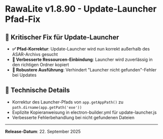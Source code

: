 # RawaLite v1.8.90 - Update-Launcher Pfad-Fix

## 🔧 Kritischer Fix für Update-Launcher

- **✅ Pfad-Korrektur**: Update-Launcher wird nun korrekt außerhalb des ASAR-Archivs gesucht
- **🚀 Verbesserte Ressourcen-Einbindung**: Launcher wird zuverlässig in den richtigen Ordner kopiert
- **🔄 Robustere Ausführung**: Verhindert "Launcher nicht gefunden"-Fehler bei Updates

## 🧰 Technische Details

- Korrektur des Launcher-Pfads von `app.getAppPath()` zu `path.dirname(app.getPath('exe'))`
- Explizite Kopieranweisung in electron-builder.yml für update-launcher.js
- Verbesserte Fehlerbehandlung bei nicht gefundenen Dateien

---

**Release-Datum**: 22. September 2025
